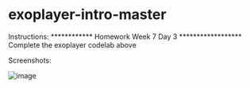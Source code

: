 # exoplayer-intro-master

Instructions:
************  Homework Week 7 Day 3 ******************
Complete the exoplayer codelab above

Screenshots:

![image](https://user-images.githubusercontent.com/46490503/53291778-b0a10a00-3786-11e9-8621-1243eafcf861.png)
